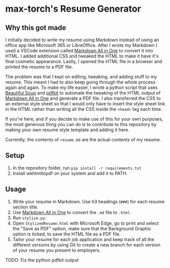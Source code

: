 # max-torch's Resume Generator

## Why this got made

I initially decided to write my resume using Markdown instead of using an office app like Microsoft 365 or LibreOffice. After I wrote my Markdown I used a VSCode extension called [Markdown All in One](https://marketplace.visualstudio.com/items?itemName=yzhang.markdown-all-in-one) to convert it into HTML. I added additional CSS and tweaked the HTML to make it have it's final cosmetic appearance. Lastly, I opened the HTML file in a browser and printed the resume to a PDF file.

 The problem was that I kept on editing, tweaking, and adding stuff to my resume. This meant I had to also keep going through the whole process again and again. To make my life easier, I wrote a python script that uses [Beautiful Soup](https://beautiful-soup-4.readthedocs.io/en/latest/index.html) and [pdfkit](https://pypi.org/project/pdfkit/) to automate the tweaking of the HTML output of [Markdown All in One](https://marketplace.visualstudio.com/items?itemName=yzhang.markdown-all-in-one) and generate a PDF file. I also transferred the CSS to an external style sheet so that I would only have to insert the style sheet link in the HTML rather than writing all the CSS inside the `<head>` tag each time.

 If you're here, and if you decide to make use of this for your own purposes, the most generous thing you can do is to contribute to this repository by making your own resume style template and adding it here.

 Currently, the contents of `resume.md` are the actual contents of my resume.

## Setup

 1. In the repository folder, run `pip install -r requirements.txt`
 2. Install wkhtmltopdf on your system and add it to PATH.

## Usage

 1. Write your resume in Markdown. Use h3 headings (`###`) for each resume section title.
 2. Use [Markdown All in One](https://marketplace.visualstudio.com/items?itemName=yzhang.markdown-all-in-one) to convert the `.md` file to `.html`.
 3. Run `stylize.py`.
 4. Open `StylizedResume.html` with Microsoft Edge, go to print and select the "Save as PDF" option, make sure that the Background Graphic option is ticked, to save the HTML file as a PDF file.
 5. Tailor your resume for each job application and keep track of all the different versions by using Git to create a new branch for each version of your resume you present to employers.

TODO: Fix the python pdfkit output
